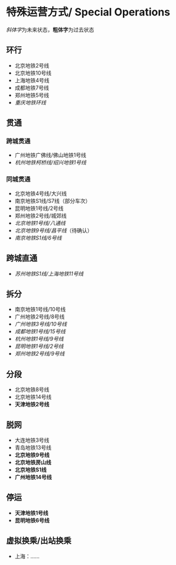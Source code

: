 # 特殊运营方式/ Special Operations

*斜体字*为未来状态，**粗体字**为过去状态

## 环行
- 北京地铁2号线
- 北京地铁10号线
- 上海地铁4号线
- 成都地铁7号线
- 郑州地铁5号线
- *重庆地铁环线*

## 贯通
### 跨城贯通
- 广州地铁广佛线/佛山地铁1号线
- *杭州地铁柯桥线/绍兴地铁1号线*

### 同城贯通
- 北京地铁4号线/大兴线
- 南京地铁S1线/S7线（部分车次）
- 昆明地铁1号线/2号线
- 郑州地铁2号线/城郊线
- *北京地铁1号线/八通线*
- *北京地铁9号线/昌平线*（待确认）
- *南京地铁S1线/6号线*

## 跨城直通
- *苏州地铁S1线/上海地铁11号线*

## 拆分
- 南京地铁1号线/10号线
- 广州地铁2号线/8号线
- *广州地铁3号线/10号线*
- *成都地铁1号线/15号线*
- *杭州地铁1号线/9号线*
- *昆明地铁1号线/2号线*
- *郑州地铁2号线/9号线*

## 分段
- 北京地铁8号线
- 北京地铁14号线
- **天津地铁2号线**

## 脱网
- 大连地铁3号线
- 青岛地铁13号线
- **北京地铁9号线**
- **北京地铁房山线**
- **北京地铁S1线**
- **广州地铁14号线**

## 停运
- **天津地铁1号线**
- **昆明地铁6号线**

## 虚拟换乘/出站换乘
- 上海：……
